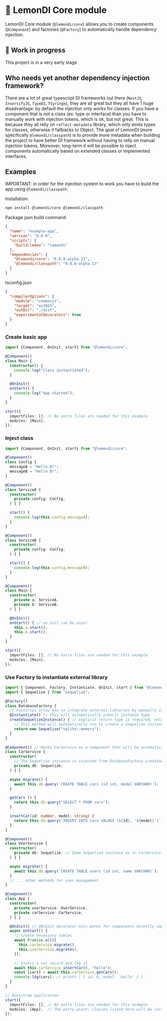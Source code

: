 # :lemon: LemonDI Core module

LemonDI Core module (`@lemondi/core`) allows you to create components (`@Component`) and factories (`@Factory`) to automatically handle dependency injection.

## :construction: Work in progress

This project is in a very early stage

## Who needs yet another dependency injection framework?

There are a lot of great typescript DI frameworks out there (`NestJS`, `InversifyJS`, `TypeDI`, `TSyringe`), they are all great but they all have 1 huge disadvantage: by default the injection only works for classes.
If you have a component that is not a class (ex: type or interface) than you have to manually work with injection tokens, which is ok, but not great.
This is because they all relly on `reflect-metadata` library, which only emits types for classes, otherwise it fallbacks to Object.
The goal of LemonDI (more specifically `@lemondi/classpath`) is to provide more metadata when building the project to have better DI framework without having to relly on manual injection tokens.
Moreover, long-term it will be possible to inject components automatically based on extended classes or implemented interfaces.

## Examples

IMPORTANT: in order for the injection system to work you have to build the app using `@lemondi/classpath`:

Installation:

```bash
npm install @lemondi/core @lemondi/classpath
```

Package json build command:

```json
{
  "name": "example-app",
  "version": "0.0.0",
  "scripts": {
    "build:lemon": "lemondi"
  },
  "dependencies": {
    "@lemondi/core": "0.0.0-alpha.13",
    "@lemondi/classpath": "0.0.0-alpha.13"
  }
}
```

tsconfig.json

```json
{
  "compilerOptions": {
    "module": "commonjs",
    "target": "es2015",
    "outDir": "./dist",
    "experimentalDecorators": true
  }
}
```

### Create basic app

```typescript
import {Component, OnInit, start} from "@lemondi/core";

@Component()
class Main {
  constructor() {
    console.log("Class instantiated");
  }

  @OnInit()
  onStart() {
    console.log("App started");
  }
}

start({
  importFiles: [], // No extra files are needed for this example
  modules: [Main],
});
```

### Inject class

```typescript
import {Component, OnInit, start} from "@lemondi/core";

@Component()
class Config {
  messageA = "Hello A!";
  messageB = "Hello B!";
}

@Component()
class ServiceA {
  constructor(
    private config: Config,
  ) { }

  start() {
    console.log(this.config.messageA);
  }
}

@Component()
class ServiceB {
  constructor(
    private config: Config,
  ) { }

  start() {
    console.log(this.config.messageB);
  }
}

@Component()
class Main {
  constructor(
    private a: ServiceA,
    private b: ServiceB,
  ) { }

  @OnInit()
  onStart() { // on init can be async
    this.a.start();
    this.b.start();
  }
}

start({
  importFiles: [], // No extra files are needed for this example
  modules: [Main],
});
```

### Use Factory to instantiate external library

```typescript
import { Component, Factory, Instantiate, OnInit, start } from "@lemondi/core";
import { Sequelize } from "sequelize";

@Factory()
class DatabaseFactory {
  // Factories allow you to integrate external libraries by manually instantiating components
  @Instantiate() // this will automatically inherit instance type
  createSequelizeInstance() { // explicit return type is required, only classes can be used as factory types
    // This method will automatically run to create a Sequelize instance
    return new Sequelize("sqlite::memory");
  }
}

@Component() // Marks CarService as a component that will be automatically instantiated
class CarService {
  constructor(
    // The Sequelize instance is injected from DatabaseFactory.createSequelizeInstance()
    private db: Sequelize, 
  ) { }

  async migrate() {
    await this.db.query(`CREATE TABLE cars (id int, model VARCHAR)`);
  }

  getCars () {
    return this.db.query("SELECT * FROM cars");
  }

  insertCar(id: number, model: string) {
    return this.db.query(`INSERT INTO cars VALUES (${id}, '${model}')`);
  }
}

@Component()
class UserService {
  constructor(
    private db: Sequelize, // Same Sequelize instance as in CarService
  ) { }

  async migrate() {
    await this.db.query(`CREATE TABLE users (id int, name VARCHAR)`);
  }
  // ... other methods for user management
}

@Component()
class App {
  constructor(
    private userService: UserService,
    private carService: CarService,
  ) { }

  @OnInit() // @OnInit decorator only works for components directly imported in `start`
  async onStart() {
    // Create necessary tables
    await Promise.all([
      this.carService.migrate(),
      this.userService.migrate(),
    ]);

    // Insert a car record and log it
    await this.carService.insertCar(0, "hello");
    const [cars] = await this.carService.getCars();
    console.log(cars); // prints [ { id: 0, model: 'hello' } ]
  }
}

// Bootstrap application
start({
  importFiles: [], // No extra files are needed for this example
  modules: [App],  // The entry point; classes listed here will be instantiated automatically
});
```

